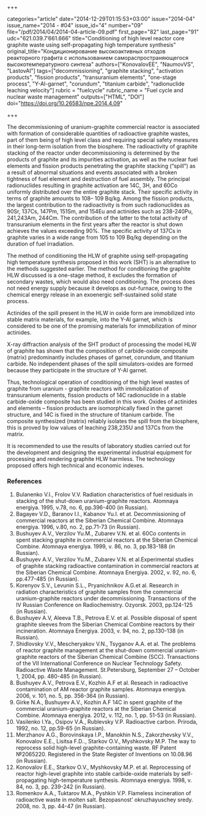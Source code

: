 +++

categories="article"
date="2014-12-29T01:15:53+03:00"
issue="2014-04"
issue_name="2014 - #04"
issue_id="4"
number="09"
file="/pdf/2014/04/2014-04-article-09.pdf"
first_page="82"
last_page="91"
udc="621.039.7’661.666"
title="Conditioning of high level reactor core graphite waste using self-propagating high temperature synthesis"
original_title="Кондиционирование высокоактивных отходов реакторного графита с использованием самораспространяющегося высокотемпературного синтеза"
authors=["KonovalovEE", "NaumovVS", "LastovAI"]
tags=["decommissioning", "graphite stacking", "activation products", "fission products", "transuranium elements", "one-stage process", "Y-Al-garnet", "corundum", "titanium carbide", "radionuclide leaching velocity"]
rubric = "fuelcycle"
rubric_name = "Fuel cycle and nuclear waste management"
outputs=["HTML", "DOI"]
doi="https://doi.org/10.26583/npe.2014.4.09"

+++

The decommissioning of uranium-graphite commercial reactor is associated with formation of considerable quantities of radioactive graphite wastes, part of them being of high level class and requiring special safety measures in their long-term isolation from the biosphere. The radioactivity of graphite stacking of the reactor under decommissioning is determined by the products of graphite and its impurities activation, as well as the nuclear fuel elements and fission products penetrating the graphite stacking (“spill”) as a result of abnormal situations and events associated with a broken tightness of fuel element and destruction of fuel assembly. The principal radionuclides resulting in graphite activation are 14С, 3Н, and 60Со uniformly distributed over the entire graphite stack. Their specific activity in terms of graphite amounts to 108– 109 Bq/kg. Among the fission products, the largest contribution to the radioactivity is from such radionuclides as 90Sr, 137Cs, 147Pm, 151Sm, and 154Eu and actinides such as 238-240Pu, 241,243Am, 244Cm. The contribution of the latter to the total activity of transuranium elements in the first years after the reactor is shut down achieves the values exceeding 90%. The specific activity of 137Cs in graphite varies in a wide range from 105 to 109 Bq/kg depending on the duration of fuel irradiation.

The method of conditioning the HLW of graphite using self-propagating high temperature synthesis proposed in this work (SHT) is an alternative to the methods suggested earlier. The method for conditioning the graphite HLW discussed is a one-stage method, it excludes the formation of secondary wastes, which would also need conditioning. The process does not need energy supply because it develops as out-furnace, owing to the chemical energy release in an exoenergic self-sustained solid state process.

Actinides of the spill present in the HLW in oxide form are immobilized into stable matrix materials, for example, into the Y-Al garnet, which is considered to be one of the promising materials for immobilization of minor actinides.

X-ray diffraction analysis of the SHT product of processing the model HLW of graphite has shown that the composition of carbide-oxide composite (matrix) predominantly includes phases of garnet, corundum, and titanium carbide. No independent phases of the spill simulators-oxides are formed because they participate in the structure of Y-Al garnet.

Thus, technological operation of conditioning of the high level wastes of graphite from uranium - graphite reactors with immobilization of transuranium elements, fission products of 14С radionuclide in a stable carbide-oxide composite has been studied in this work. Oxides of actinides and elements – fission products are isomorphically fixed in the garnet structure, and 14С is fixed in the structure of titanium carbide. The composite synthesized (matrix) reliably isolates the spill from the biosphere, this is proved by low values of leaching 238,235U and 137Cs from the matrix.

It is recommended to use the results of laboratory studies carried out for the development and designing the experimental industrial equipment for processing and rendering graphite HLW harmless. The technology proposed offers high technical and economic indexes.

### References

1. Bulanenko V.I., Frolov V.V. Radiation characteristics of fuel residuals in stacking of the shut-down uranium-graphite reactors. Atomnaya energiya. 1995, v.78, no. 6, pp.396-400 (in Russian).
2. Bagayev V.D., Baranov I.I., Kabanov Yu.I. et at. Decommissioning of commercial reactors at the Siberian Chemical Combine. Atomnaya energiya. 1996, v.80, no. 2, pp.71-73 (in Russian).
3. Bushuyev A.V., Verzilov Yu.M., Zubarev V.N. et al. 60Co contents in spent stacking graphite in commercial reactors at the Siberian Chemical Combine. Atomnaya energiya. 1999, v. 86, no. 3, pp.183-188 (in Russian).
4. Bushuyev A.V., Verzilov Yu.M., Zubarev V.N. et al.Experimental studies of graphite stacking radioactive contamination in commercial reactors at the Siberian Chemical Combine. Atomnaya Energiya. 2002, v. 92, no. 6, pp.477-485 (in Russian).
5. Korenyov S.V., Levunin S.L., Pryanichnikov A.G.et al. Research in radiation characteristics of graphite samples from the commercial uranium-graphite reactors under decommissioning. Transactions of the IV Russian Conference on Radiochemistry. Ozyorsk. 2003, pp.124-125 (in Russian).
6. Bushuyev A.V, Aleeva T.B., Petrova E.V. et al. Possible disposal of spent graphite sleeves from the Siberian Chemical Combine reactors by their incineration. Atomnaya Energiya. 2003, v. 94, no. 2, pp.130-138 (in Russian).
7. Shidlovsky V.V., Mescheryakov V.N., Tsyganov A.A. et al. The problems of reactor graphite management at the shut-down commercial uranium-graphite reactors of the Siberian Chemical Combine (SCC). Transactions of the VII International Conference on Nuclear Technology Safety. Radioactive Waste Management. St.Petersburg, September 27 – October 1, 2004, pp. 480-485 (in Russian).
8. Bushuyev A.V., Petrova E.V., Kozhin A.F et al. Reseach in radioactive contamination of AM reactor graphite samples. Atomnaya energiya. 2006, v. 101, no. 5, pp. 356-364 (in Russian).
9. Girke N.A., Bushuyev A.V., Kozhin A.F 14С in spent graphite of the commercial uranium-graphite reactors at the Siberian Chemical Combine. Atomnaya energiya. 2012, v. 112, no. 1, pp. 51-53 (in Russian).
10. Vasilenko I.Ya., Osipov V.A., Rublevsky V.P. Radioactive carbon. Priroda, 1992, no. 12, pp.59-65 (in Russian).
11. Merzhanov A.G., Borovinskaya I.P., Manokhin N.S., Zakorzhevsky V.V., Konovalov E.Е., Lisitsa F.D.., Starkov O.V., Myshkovsky M.P. The way to reprocess solid high-level graphite-containing waste. RF Patent №2065220. Registered in the State Register of Inventions on 10.08.96 (in Russian).
12. Konovalov E.Е., Starkov O.V., Myshkovsky M.P. et al. Reprocessing of reactor high-level graphite into stable carbide-oxide materials by self-propagating high-temperature synthesis. Atomnaya energiya. 1998, v. 84, no. 3, pp. 239-242 (in Russian).
13. Romenkov A.A., Tuktarov M.A., Pyshkin V.P. Flameless incineration of radioactive waste in molten salt. Bezopasnost’ okruzhayuschey sredy. 2008, no. 3, pp. 44-47 (in Russian).